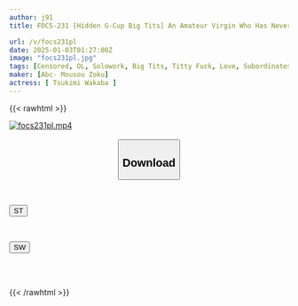 ```yaml
---
author: j91
title: FOCS-231 [Hidden G-Cup Big Tits] An Amateur Virgin Who Has Never Had A Girlfriend For Years. His First Girlfriend Was A Plain Girl With Glasses And The Same Level Of Excitement As Him... But She Turned Out To Be A Super Carnivorous Woman Who He Could Have As Much Love And Sex As He Wanted! Tsukimi Wakaba

url: /v/focs231pl
date: 2025-01-03T01:27:00Z
image: "focs231pl.jpg"
tags: [Censored, OL, Solowork, Big Tits, Titty Fuck, Love, Subordinates - Colleagues	]
maker: [Abc- Mousou Zoku]
actress: [ Tsukimi Wakaba ]
---
```



{{< rawhtml >}}

<div class="video" data-videoid="bR7o3xLgKrFPPw4">
    <a href="javascript:;">
        <img src="/v/focs231pl/focs231pl.jpg" width="WIDTH" height="HEIGHT" alt="focs231pl.mp4" loading="lazy">
    </a>
</div>

<script type="text/javascript" src="https://j91.asia/asset/on-demand-st.js"></script>

<br>
  <link rel="stylesheet" href="https://j91.asia/asset/bs5.css">
  
  <center>
  <button class="btn btn-primary" type="button" data-bs-toggle="collapse" data-bs-target=".multi-collapse" aria-expanded="false" aria-controls="multiCollapseExample1 multiCollapseExample2"><h2>Download</h2></button></center>
</p>
<div class="row">
  <div class="col">
    <div class="collapse multi-collapse" id="multiCollapseExample1">
      <div class="card card-body">
	      	      <br>
<div class="buttons">  
<p><a href="/v/focs231pl/st.html" target="_blank"><button class="btn-hover color-3"><i class="fa fa-download"></i> ST</button></a></p></div>
    </div>
  </div>
</div>
  <div class="col">
    <div class="collapse multi-collapse" id="multiCollapseExample2">
      <div class="card card-body">
	      <br>
<div class="buttons">
<p><a href="/v/focs231pl/sw.html" target="_blank"><button class="btn-hover color-2"><i class="fa fa-download"></i> SW</button></a></p></div>
<br><br>
      </div>
    </div>
  </div>
</div>

{{< /rawhtml >}}